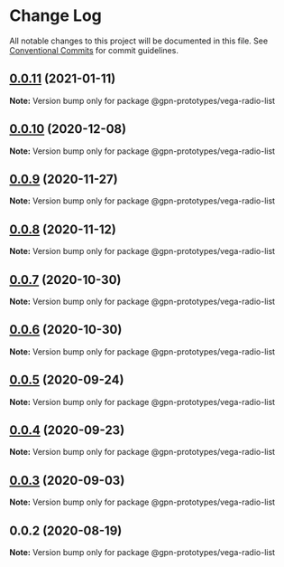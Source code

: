 # Change Log

All notable changes to this project will be documented in this file.
See [Conventional Commits](https://conventionalcommits.org) for commit guidelines.

## [0.0.11](https://github.com/gpn-prototypes/vega-ui/compare/@gpn-prototypes/vega-radio-list@0.0.10...@gpn-prototypes/vega-radio-list@0.0.11) (2021-01-11)

**Note:** Version bump only for package @gpn-prototypes/vega-radio-list





## [0.0.10](https://github.com/gpn-prototypes/vega-ui/compare/@gpn-prototypes/vega-radio-list@0.0.9...@gpn-prototypes/vega-radio-list@0.0.10) (2020-12-08)

**Note:** Version bump only for package @gpn-prototypes/vega-radio-list





## [0.0.9](https://github.com/gpn-prototypes/vega-ui/compare/@gpn-prototypes/vega-radio-list@0.0.8...@gpn-prototypes/vega-radio-list@0.0.9) (2020-11-27)

**Note:** Version bump only for package @gpn-prototypes/vega-radio-list





## [0.0.8](https://github.com/gpn-prototypes/vega-ui/compare/@gpn-prototypes/vega-radio-list@0.0.7...@gpn-prototypes/vega-radio-list@0.0.8) (2020-11-12)

**Note:** Version bump only for package @gpn-prototypes/vega-radio-list





## [0.0.7](https://github.com/gpn-prototypes/vega-ui/compare/@gpn-prototypes/vega-radio-list@0.0.6...@gpn-prototypes/vega-radio-list@0.0.7) (2020-10-30)

**Note:** Version bump only for package @gpn-prototypes/vega-radio-list





## [0.0.6](https://github.com/gpn-prototypes/vega-ui/compare/@gpn-prototypes/vega-radio-list@0.0.5...@gpn-prototypes/vega-radio-list@0.0.6) (2020-10-30)

**Note:** Version bump only for package @gpn-prototypes/vega-radio-list





## [0.0.5](https://github.com/gpn-prototypes/vega-ui/compare/@gpn-prototypes/vega-radio-list@0.0.4...@gpn-prototypes/vega-radio-list@0.0.5) (2020-09-24)

**Note:** Version bump only for package @gpn-prototypes/vega-radio-list





## [0.0.4](https://github.com/gpn-prototypes/vega-ui/compare/@gpn-prototypes/vega-radio-list@0.0.3...@gpn-prototypes/vega-radio-list@0.0.4) (2020-09-23)

**Note:** Version bump only for package @gpn-prototypes/vega-radio-list





## [0.0.3](https://github.com/gpn-prototypes/vega-ui/compare/@gpn-prototypes/vega-radio-list@0.0.2...@gpn-prototypes/vega-radio-list@0.0.3) (2020-09-03)

**Note:** Version bump only for package @gpn-prototypes/vega-radio-list





## 0.0.2 (2020-08-19)

**Note:** Version bump only for package @gpn-prototypes/vega-radio-list
